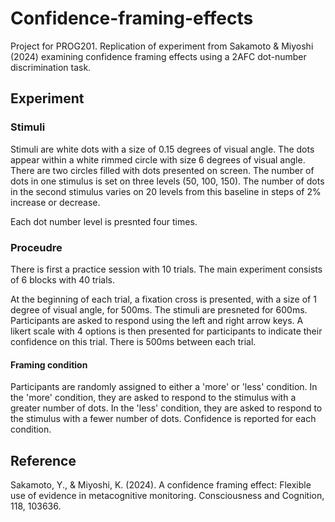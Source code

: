 # Confidence-framing-effects

Project for PROG201.
Replication of experiment from Sakamoto & Miyoshi (2024) examining confidence framing effects using a 2AFC dot-number discrimination task.

## Experiment

### Stimuli

Stimuli are white dots with a size of 0.15 degrees of visual angle. The dots appear within a white rimmed circle with size 6 degrees of visual angle. There are two circles filled with dots presented on screen.
The number of dots in one stimulus is set on three levels (50, 100, 150). The number of dots in the second stimulus varies on 20 levels from this baseline in steps of 2% increase or decrease.

Each dot number level is presnted four times.

### Proceudre

There is first a practice session with 10 trials.
The main experiment consists of 6 blocks with 40 trials.

At the beginning of each trial, a fixation cross is presented, with a size of 1 degree of visual angle, for 500ms. The stimuli are presneted for 600ms. Participants are asked to respond using the left and right arrow keys. A likert scale with 4 options is then presented for participants to indicate their confidence on this trial. There is 500ms between each trial.

#### Framing condition

Participants are randomly assigned to either a 'more' or 'less' condition. In the 'more' condition, they are asked to respond to the stimulus with a greater number of dots. In the 'less' condition, they are asked to respond to the stimulus with a fewer number of dots.
Confidence is reported for each condition.

## Reference

Sakamoto, Y., & Miyoshi, K. (2024). A confidence framing effect: Flexible use of evidence in metacognitive monitoring. Consciousness and Cognition, 118, 103636.
